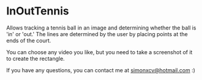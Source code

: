 # InOutTennis
Allows tracking a tennis ball in an image and determining whether the ball is 'in' or 'out.' The lines are determined by the user by placing points at the ends of the court.

You can choose any video you like, but you need to take a screenshot of it to create the rectangle. 

If you have any questions, you can contact me at simonxcv@hotmail.com :)
